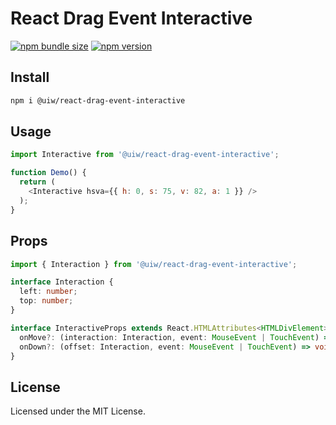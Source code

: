 React Drag Event Interactive
===

[![npm bundle size](https://img.shields.io/bundlephobia/minzip/@uiw/react-drag-event-interactive)](https://bundlephobia.com/package/@uiw/react-drag-event-interactive) [![npm version](https://img.shields.io/npm/v/@uiw/react-drag-event-interactive.svg)](https://www.npmjs.com/package/@uiw/react-drag-event-interactive)

## Install

```bash
npm i @uiw/react-drag-event-interactive
```

## Usage

```js
import Interactive from '@uiw/react-drag-event-interactive';

function Demo() {
  return (
    <Interactive hsva={{ h: 0, s: 75, v: 82, a: 1 }} />
  );
}
```

## Props

```ts
import { Interaction } from '@uiw/react-drag-event-interactive';

interface Interaction {
  left: number;
  top: number;
}

interface InteractiveProps extends React.HTMLAttributes<HTMLDivElement> {
  onMove?: (interaction: Interaction, event: MouseEvent | TouchEvent) => void;
  onDown?: (offset: Interaction, event: MouseEvent | TouchEvent) => void;
}
```

<!--footer-dividing-->

## License

Licensed under the MIT License.

